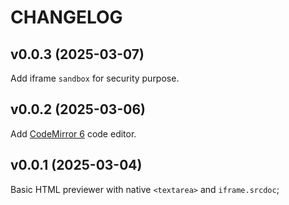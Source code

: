 # CHANGELOG

## v0.0.3 (2025-03-07)

Add iframe `sandbox` for security purpose.

## v0.0.2 (2025-03-06)

Add [CodeMirror 6](https://codemirror.net/) code editor.

## v0.0.1 (2025-03-04)

Basic HTML previewer with native `<textarea>` and `iframe.srcdoc`;
